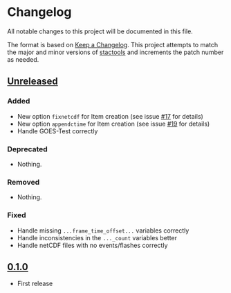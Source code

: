 # Changelog

All notable changes to this project will be documented in this file.

The format is based on [Keep a Changelog](https://keepachangelog.com/en/1.0.0/). This project attempts to match the major and minor versions of [stactools](https://github.com/stac-utils/stactools) and increments the patch number as needed.

## [Unreleased]

### Added

- New option `fixnetcdf` for Item creation (see issue [#17](https://github.com/stactools-packages/goes-glm/issues/17) for details)
- New option `appendctime` for Item creation (see issue [#19](https://github.com/stactools-packages/goes-glm/issues/19) for details)
- Handle GOES-Test correctly

### Deprecated

- Nothing.

### Removed

- Nothing.

### Fixed

- Handle missing `...frame_time_offset...` variables correctly
- Handle inconsistencies in the `..._count` variables better
- Handle netCDF files with no events/flashes correctly

## [0.1.0]

- First release

[Unreleased]: <https://github.com/stactools-packages/goes-glm/tree/main/>
[0.1.0]: <https://github.com/stactools-packages/goes-glm/tree/v0.1.0/>
